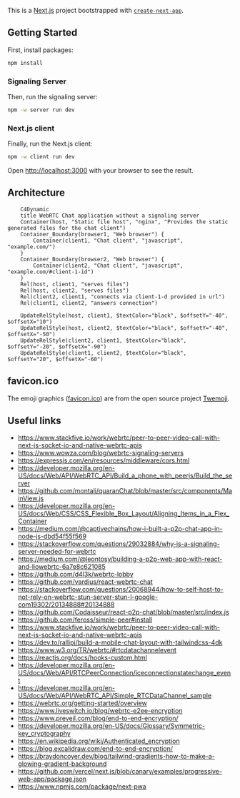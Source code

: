 This is a [Next.js](https://nextjs.org/) project bootstrapped
with [`create-next-app`](https://github.com/vercel/next.js/tree/canary/packages/create-next-app).

## Getting Started

First, install packages:

```bash
npm install
```

### Signaling Server

Then, run the signaling server:

```bash
npm -w server run dev
```

### Next.js client

Finally, run the Next.js client:

```bash
npm -w client run dev
```

Open [http://localhost:3000](http://localhost:3000) with your browser to see the result.

## Architecture

```mermaid
    C4Dynamic
    title WebRTC Chat application without a signaling server
    Container(host, "Static file host", "nginx", "Provides the static generated files for the chat client")
    Container_Boundary(browser1, "Web browser") {
        Container(client1, "Chat client", "javascript", "example.com/")
    }
    Container_Boundary(browser2, "Web browser") {
        Container(client2, "Chat client", "javascript", "example.com/#client-1-id")
    }
    Rel(host, client1, "serves files")
    Rel(host, client2, "serves files")
    Rel(client2, client1, "connects via client-1-d provided in url")
    Rel(client1, client2, "answers connection")
    
    UpdateRelStyle(host, client1, $textColor="black", $offsetY="-40", $offsetX="10")
    UpdateRelStyle(host, client2, $textColor="black", $offsetY="-40", $offsetX="-50")
    UpdateRelStyle(client2, client1, $textColor="black", $offsetY="-20", $offsetX="-90")
    UpdateRelStyle(client1, client2, $textColor="black", $offsetY="20", $offsetX="-60")
```

## favicon.ico

The emoji graphics ([favicon.ico](client/public/favicon.ico)) are from the open source
project [Twemoji](https://twemoji.twitter.com/). 

## Useful links

- https://www.stackfive.io/work/webrtc/peer-to-peer-video-call-with-next-js-socket-io-and-native-webrtc-apis
- https://www.wowza.com/blog/webrtc-signaling-servers
- https://expressjs.com/en/resources/middleware/cors.html
- https://developer.mozilla.org/en-US/docs/Web/API/WebRTC_API/Build_a_phone_with_peerjs/Build_the_server
- https://github.com/montali/quaranChat/blob/master/src/components/MainView.js
- https://developer.mozilla.org/en-US/docs/Web/CSS/CSS_Flexible_Box_Layout/Aligning_Items_in_a_Flex_Container
- https://medium.com/@captivechains/how-i-built-a-p2p-chat-app-in-node-js-dbd54f55f569
- https://stackoverflow.com/questions/29032884/why-is-a-signaling-server-needed-for-webrtc
- https://medium.com/@leontosy/building-a-p2p-web-app-with-react-and-liowebrtc-6a7e8c621085
- https://github.com/d4l3k/webrtc-lobby
- https://github.com/vardius/react-webrtc-chat
- https://stackoverflow.com/questions/20068944/how-to-self-host-to-not-rely-on-webrtc-stun-server-stun-l-google-com19302/20134888#20134888
- https://github.com/Codaisseur/react-p2p-chat/blob/master/src/index.js
- https://github.com/feross/simple-peer#install
- https://www.stackfive.io/work/webrtc/peer-to-peer-video-call-with-next-js-socket-io-and-native-webrtc-apis
- https://dev.to/rallipi/build-a-mobile-chat-layout-with-tailwindcss-4dk
- https://www.w3.org/TR/webrtc/#rtcdatachannelevent
- https://reactjs.org/docs/hooks-custom.html
- https://developer.mozilla.org/en-US/docs/Web/API/RTCPeerConnection/iceconnectionstatechange_event
- https://developer.mozilla.org/en-US/docs/Web/API/WebRTC_API/Simple_RTCDataChannel_sample
- https://webrtc.org/getting-started/overview
- https://www.liveswitch.io/blog/webrtc-e2ee-encryption
- https://www.preveil.com/blog/end-to-end-encryption/
- https://developer.mozilla.org/en-US/docs/Glossary/Symmetric-key_cryptography
- https://en.wikipedia.org/wiki/Authenticated_encryption
- https://blog.excalidraw.com/end-to-end-encryption/
- https://braydoncoyer.dev/blog/tailwind-gradients-how-to-make-a-glowing-gradient-background
- https://github.com/vercel/next.js/blob/canary/examples/progressive-web-app/package.json
- https://www.npmjs.com/package/next-pwa